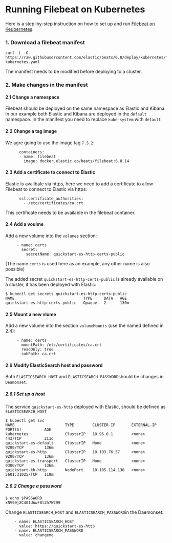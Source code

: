 # Running Filebeat on Kubernetes

Here is  a step-by-step instruction on how to set up and run [Filebeat on Keubernetes](https://www.elastic.co/guide/en/beats/filebeat/6.8/running-on-kubernetes.html).


### 1. Download a filebeat manifest

```
curl -L -O https://raw.githubusercontent.com/elastic/beats/6.8/deploy/kubernetes/filebeat-kubernetes.yaml
```
The manifest needs to be modified before deploying to a cluster.


### 2. Make changes in the manifest

#### 2.1 Change a namespace

Filebeat should be deployed on the same namespace as Elastic and Kibana. In our example both Elastic and Kibana are deployed in the `default` namespace. 
In the manifest you need to replace `kube-system` with `default`

#### 2.2 Change a tag image
We agre going to use the image tag `7.5.2`:
```
      containers:
      - name: filebeat
        image: docker.elastic.co/beats/filebeat:6.8.14
```

#### 2.3 Add a certificate to connect to Elastic
Elastic is availbale via https, here we need to add a certificate to allow Filebeat to connect to Elastic via https:
```
      ssl.certificate_authorities:
        - /etc/certificates/ca.crt 
```
This certificate needs to be available in the filebeat container.


#### 2.4 Add a voulme
Add a new volume into the `volumes` section:
```
     - name: certs
       secret:
         secretName: quickstart-es-http-certs-public
```
(The name `certs` is used here as an example, any other name is also possible)

The added secret `quickstart-es-http-certs-public` is already available on a cluster, it has been deployed with Elastic:
```
$ kubectl get secrets quickstart-es-http-certs-public
NAME                              TYPE     DATA   AGE
quickstart-es-http-certs-public   Opaque   2      130m
```

#### 2.5 Mount a new vlume
Add a new volume into the section `volumeMounts` (use the named defined in 2.4):
```
     - name: certs
       mountPath: /etc/certificates/ca.crt
       readOnly: true
       subPath: ca.crt
```

#### 2.6 Modify ElasticSearch host and password
Both `ELASTICSEARCH_HOST` and `ELASTICSEARCH_PASSWORD`should be changes in `Deamonset`.

##### 2.6.1 Set up a host
The service `quickstart-es-http` deployed with Elastic, should be defined as `ELASTICSEARCH_HOST`

```
$ kubectl get svc
NAME                      TYPE        CLUSTER-IP       EXTERNAL-IP   PORT(S)          AGE
kubernetes                ClusterIP   10.96.0.1        <none>        443/TCP          211d
quickstart-es-default     ClusterIP   None             <none>        9200/TCP         136m
quickstart-es-http        ClusterIP   10.103.76.57     <none>        9200/TCP         136m
quickstart-es-transport   ClusterIP   None             <none>        9300/TCP         136m
quickstart-kb-http        NodePort    10.105.114.130   <none>        5601:31025/TCP   118m
```

##### 2.6.2 Change a password
```
$ echo $PASSWORD
xNV99jXC40IUnwF8l2h7W299
```

Change `ELASTICSEARCH_HOST` and `ELASTICSEARCH_PASSWORD`in the Daemonset:

```
    - name: ELASTICSEARCH_HOST
      value: https://quickstart-es-http
    - name: ELASTICSEARCH_PASSWORD
      value: changeme
```
